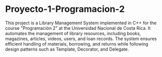 # Proyecto-1-Programacion-2
This project is a Library Management System implemented in C++ for the course "Programación 2" at the Universidad Nacional de Costa Rica. It automates the management of library resources, including books, magazines, articles, videos, users, and loan records. The system ensures efficient handling of materials, borrowing, and returns while following design patterns such as Template, Decorator, and Delegate.

